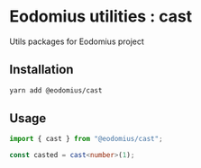 # Eodomius utilities : cast

Utils packages for Eodomius project

## Installation

```bash
yarn add @eodomius/cast
```

## Usage

```typescript
import { cast } from "@eodomius/cast";

const casted = cast<number>(1);
```
